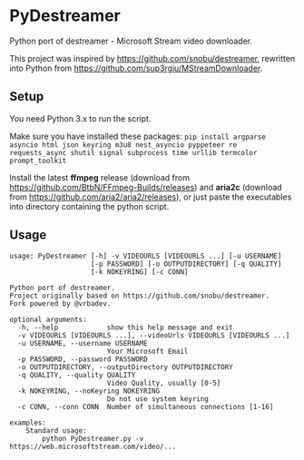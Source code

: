 # PyDestreamer
Python port of destreamer - Microsoft Stream video downloader.

This project was inspired by <https://github.com/snobu/destreamer>, rewritten into Python from <https://github.com/sup3rgiu/MStreamDownloader>.

## Setup
You need Python 3.x to run the script.

Make sure you have installed these packages: 
```pip install argparse asyncio html json keyring m3u8 nest_asyncio pyppeteer re requests_async shutil signal subprocess time urllib termcolor prompt_toolkit```

Install the latest **ffmpeg** release (download from <https://github.com/BtbN/FFmpeg-Builds/releases>) and **aria2c** (download from <https://github.com/aria2/aria2/releases>), or just paste the executables into directory containing the python script.

## Usage

```
usage: PyDestreamer [-h] -v VIDEOURLS [VIDEOURLS ...] [-u USERNAME]
                    [-p PASSWORD] [-o OUTPUTDIRECTORY] [-q QUALITY]
                    [-k NOKEYRING] [-c CONN]

Python port of destreamer.
Project originally based on https://github.com/snobu/destreamer.
Fork powered by @vrbadev.

optional arguments:
  -h, --help            show this help message and exit
  -v VIDEOURLS [VIDEOURLS ...], --videoUrls VIDEOURLS [VIDEOURLS ...]
  -u USERNAME, --username USERNAME
                        Your Microsoft Email
  -p PASSWORD, --password PASSWORD
  -o OUTPUTDIRECTORY, --outputDirectory OUTPUTDIRECTORY
  -q QUALITY, --quality QUALITY
                        Video Quality, usually [0-5]
  -k NOKEYRING, --noKeyring NOKEYRING
                        Do not use system keyring
  -c CONN, --conn CONN  Number of simultaneous connections [1-16]

examples:
	Standard usage:
		python PyDestreamer.py -v https://web.microsoftstream.com/video/...
```
